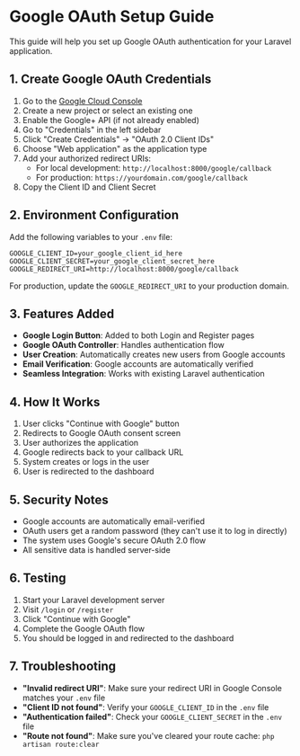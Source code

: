 # Google OAuth Setup Guide

This guide will help you set up Google OAuth authentication for your Laravel application.

## 1. Create Google OAuth Credentials

1. Go to the [Google Cloud Console](https://console.cloud.google.com/)
2. Create a new project or select an existing one
3. Enable the Google+ API (if not already enabled)
4. Go to "Credentials" in the left sidebar
5. Click "Create Credentials" → "OAuth 2.0 Client IDs"
6. Choose "Web application" as the application type
7. Add your authorized redirect URIs:
   - For local development: `http://localhost:8000/google/callback`
   - For production: `https://yourdomain.com/google/callback`
8. Copy the Client ID and Client Secret

## 2. Environment Configuration

Add the following variables to your `.env` file:

```env
GOOGLE_CLIENT_ID=your_google_client_id_here
GOOGLE_CLIENT_SECRET=your_google_client_secret_here
GOOGLE_REDIRECT_URI=http://localhost:8000/google/callback
```

For production, update the `GOOGLE_REDIRECT_URI` to your production domain.

## 3. Features Added

- **Google Login Button**: Added to both Login and Register pages
- **Google OAuth Controller**: Handles authentication flow
- **User Creation**: Automatically creates new users from Google accounts
- **Email Verification**: Google accounts are automatically verified
- **Seamless Integration**: Works with existing Laravel authentication

## 4. How It Works

1. User clicks "Continue with Google" button
2. Redirects to Google OAuth consent screen
3. User authorizes the application
4. Google redirects back to your callback URL
5. System creates or logs in the user
6. User is redirected to the dashboard

## 5. Security Notes

- Google accounts are automatically email-verified
- OAuth users get a random password (they can't use it to log in directly)
- The system uses Google's secure OAuth 2.0 flow
- All sensitive data is handled server-side

## 6. Testing

1. Start your Laravel development server
2. Visit `/login` or `/register`
3. Click "Continue with Google"
4. Complete the Google OAuth flow
5. You should be logged in and redirected to the dashboard

## 7. Troubleshooting

- **"Invalid redirect URI"**: Make sure your redirect URI in Google Console matches your `.env` file
- **"Client ID not found"**: Verify your `GOOGLE_CLIENT_ID` in the `.env` file
- **"Authentication failed"**: Check your `GOOGLE_CLIENT_SECRET` in the `.env` file
- **"Route not found"**: Make sure you've cleared your route cache: `php artisan route:clear`
